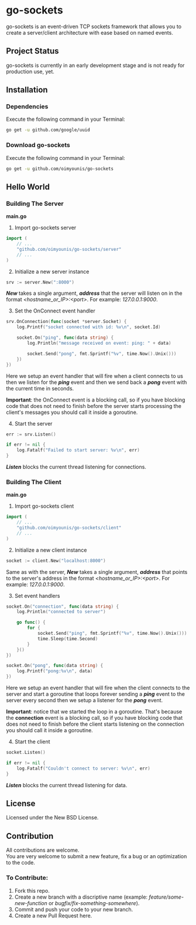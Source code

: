 # go-sockets
go-sockets is an event-driven TCP sockets framework that allows you to create a server/client architecture with ease based on named events.

## Project Status
go-sockets is currently in an early development stage and is not ready for production use, yet.

## Installation
### Dependencies
Execute the following command in your Terminal:
```bash
go get -u github.com/google/uuid
```

### Download go-sockets
Execute the following command in your Terminal:
```bash
go get -u github.com/oimyounis/go-sockets
```

## Hello World
### Building The Server

**main.go**  
1. Import go-sockets server  
```go
import (
    // ...
    "github.com/oimyounis/go-sockets/server"
    // ...
)
```

2. Initialize a new server instance
```go
srv := server.New(":8000")
```
***New*** takes a single argument, ***address*** that the server will listen on in the format *\<hostname_or_IP\>:\<port\>*. For example: *127.0.0.1:9000*.

3. Set the OnConnect event handler
```go
srv.OnConnection(func(socket *server.Socket) {
    log.Printf("socket connected with id: %v\n", socket.Id)

    socket.On("ping", func(data string) {
        log.Println("message received on event: ping: " + data)

        socket.Send("pong", fmt.Sprintf("%v", time.Now().Unix()))
    })
})
```
Here we setup an event handler that will fire when a client connects to us then we listen for the ***ping*** event and then we send back a ***pong*** event with the current time in seconds.

**Important**: the OnConnect event is a blocking call, so if you have blocking code that does not need to finish before the server starts processing the client's messages you should call it inside a goroutine.

4. Start the server
```go
err := srv.Listen()

if err != nil {
    log.Fatalf("Failed to start server: %v\n", err)
}
```
***Listen*** blocks the current thread listening for connections.

### Building The Client

**main.go**  
1. Import go-sockets client  
```go
import (
    // ...
    "github.com/oimyounis/go-sockets/client"
    // ...
)
```

2. Initialize a new client instance
```go
socket := client.New("localhost:8000")
```
Same as with the server, ***New*** takes a single argument, ***address*** that points to the server's address in the format *\<hostname_or_IP\>:\<port\>*. For example: *127.0.0.1:9000*.

3. Set event handlers
```go
socket.On("connection", func(data string) {
    log.Println("connected to server")

    go func() {
        for {
            socket.Send("ping", fmt.Sprintf("%v", time.Now().Unix()))
            time.Sleep(time.Second)
        }
    }()
})

socket.On("pong", func(data string) {
    log.Printf("pong:%v\n", data)
})
```
Here we setup an event handler that will fire when the client connects to the server and start a goroutine that loops forever sending a ***ping*** event to the server every second then we setup a listener for the ***pong*** event.  

**Important**: notice that we started the loop in a goroutine. That's because the **connection** event is a blocking call, so if you have blocking code that does not need to finish before the client starts listening on the connection you should call it inside a goroutine.

4. Start the client
```go
socket.Listen()

if err != nil {
    log.Fatalf("Couldn't connect to server: %v\n", err)
}
```
***Listen*** blocks the current thread listening for data.

## License
Licensed under the New BSD License.  

## Contribution
All contributions are welcome.  
You are very welcome to submit a new feature, fix a bug or an optimization to the code.  
### To Contribute:
1. Fork this repo.
2. Create a new branch with a discriptive name (example: *feature/some-new-function* or *bugfix/fix-something-somewhere*).
3. Commit and push your code to your new branch.
4. Create a new Pull Request here.  
